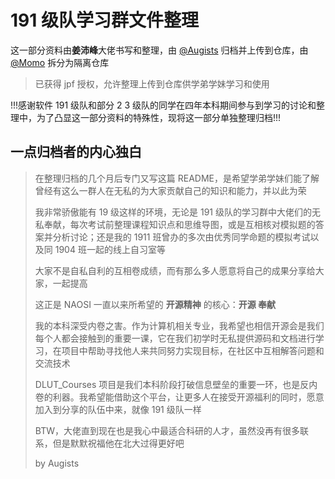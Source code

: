 # 191 级队学习群文件整理

这一部分资料由**姜沛峰**大佬书写和整理，由 [@Augists](https://github.com/Augists) 归档并上传到仓库，由 [@Momo](https://github.com/MoMo569377793) 拆分为隔离仓库

> 已获得 jpf 授权，允许整理上传到仓库供学弟学妹学习和使用

!!!感谢软件 191 级队和部分 2 3 级队的同学在四年本科期间参与到学习的讨论和整理中，为了凸显这一部分资料的特殊性，现将这一部分单独整理归档!!!

## 一点归档者的内心独白

> 在整理归档的几个月后专门又写这篇 README，是希望学弟学妹们能了解曾经有这么一群人在无私的为大家贡献自己的知识和能力，并以此为荣
>
> 我非常骄傲能有 19 级这样的环境，无论是 191 级队的学习群中大佬们的无私奉献，每次考试前整理课程知识点和思维导图，或是互相核对模拟题的答案并分析讨论；还是我的 1911 班曾办的多次由优秀同学命题的模拟考试以及同 1904 班一起的线上自习室等
>
> 大家不是自私自利的互相卷成绩，而有那么多人愿意将自己的成果分享给大家，一起提高
>
> 这正是 NAOSI 一直以来所希望的 **开源精神** 的核心：**开源 奉献**
>
> 我的本科深受内卷之害。作为计算机相关专业，我希望也相信开源会是我们每个人都会接触到的重要一课，它在我们初学时无私提供源码和文档进行学习，在项目中帮助寻找他人来共同努力实现目标，在社区中互相解答问题和交流技术
>
> DLUT_Courses 项目是我们本科阶段打破信息壁垒的重要一环，也是反内卷的利器。我希望能借助这个平台，让更多人在接受开源福利的同时，愿意加入到分享的队伍中来，就像 191 级队一样
>
> BTW，大佬直到现在也是我心中最适合科研的人才，虽然没再有很多联系，但是默默祝福他在北大过得更好吧
> 
> by Augists
